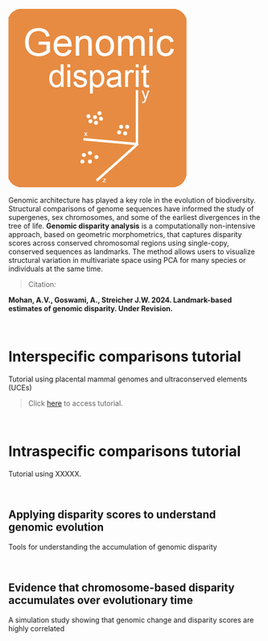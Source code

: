 ![Genomic-disparity](https://github.com/nhm-herpetology/Genomic-disparity/blob/main/Genomic-disparity.jpg)

Genomic architecture has played a key role in the evolution of biodiversity. Structural comparisons of genome sequences have informed the study of supergenes, sex chromosomes, and some of the earliest divergences in the tree of life. **Genomic disparity analysis** is a computationally non-intensive approach, based on geometric morphometrics, that captures disparity scores across conserved chromosomal regions using single-copy, conserved sequences as landmarks. The method allows users to visualize structural variation in multivariate space using PCA for many species or individuals at the same time.

>Citation:

**Mohan, A.V., Goswami, A., Streicher J.W. 2024. Landmark-based estimates of genomic disparity. Under Revision.**

<br/> 

# Interspecific comparisons tutorial
Tutorial using placental mammal genomes and ultraconserved elements (UCEs)

>Click [here](https://github.com/nhm-herpetology/genomic-disparity/tree/main/Mammal-uces) to access tutorial.

<br/>

# Intraspecific comparisons tutorial

Tutorial using XXXXX. 


<br/>

## Applying disparity scores to understand genomic evolution

Tools for understanding the accumulation of genomic disparity

<br/>

## Evidence that chromosome-based disparity accumulates over evolutionary time 

A simulation study showing that genomic change and disparity scores are highly correlated

<br/>





